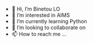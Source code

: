 - 👋 Hi, I’m Binetou LO
- 👀 I’m interested in AIMS
- 🌱 I’m currently learning Python
- 💞️ I’m looking to collaborate on 
- 📫 How to reach me ...

<!---
binetalo/binetalo is a ✨ special ✨ repository because its `README.md` (this file) appears on your GitHub profile.
You can click the Preview link to take a look at your changes.
--->
